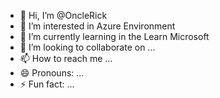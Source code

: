 - 👋 Hi, I’m @OncleRick
- 👀 I’m interested in Azure Environment
- 🌱 I’m currently learning in the Learn Microsoft
- 💞️ I’m looking to collaborate on ...
- 📫 How to reach me ...
- 😄 Pronouns: ...
- ⚡ Fun fact: ...

<!---
OncleRick/OncleRick is a ✨ special ✨ repository because its `README.md` (this file) appears on your GitHub profile.
You can click the Preview link to take a look at your changes.
--->
